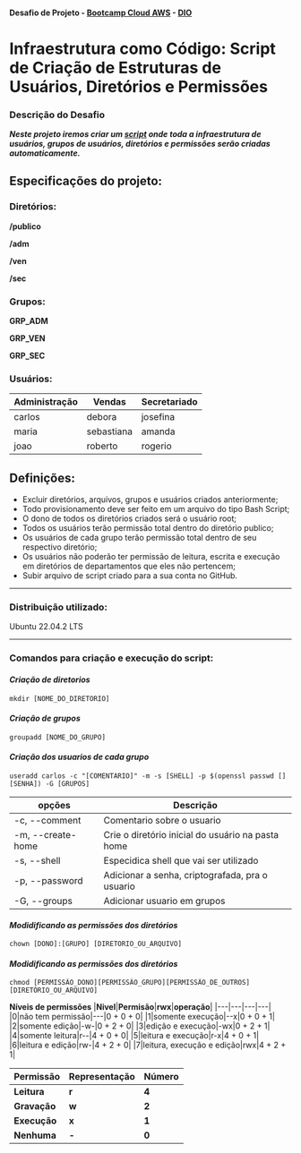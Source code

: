 #### Desafio de Projeto - [Bootcamp Cloud AWS](https://www.dio.me/bootcamp/bootcamp-cloud-aws?ref=CG&utm_source=youtube&utm_medium=organic&utm_campaign=bootcamp_cloud_aws&utm_content=description) - [DIO](https://www.dio.me/)
# Infraestrutura como Código: Script de Criação de Estruturas de Usuários, Diretórios e Permissões

### Descrição do Desafio 
***Neste projeto iremos criar um [script](https://github.com/Brunarquino/dp01-dio-IaC-linux-baws/blob/main/script.sh) onde toda a infraestrutura de usuários, grupos de usuários, diretórios e permissões serão criadas automaticamente.***

## Especificações do projeto:
### **Diretórios:**

**/publico**

**/adm**

**/ven**

**/sec**

### **Grupos:**

**GRP_ADM**

**GRP_VEN**

**GRP_SEC**

### **Usuários:**

| **Administração** | **Vendas** | **Secretariado** |
| --- | --- | --- |
| carlos | debora | josefina |
| maria | sebastiana | amanda |
| joao | roberto | rogerio |

## **Definições:**

- Excluir diretórios, arquivos, grupos e usuários criados anteriormente;
- Todo provisionamento deve ser feito em um arquivo do tipo Bash Script;
- O dono de todos os diretórios criados será o usuário root;
- Todos os usuários terão permissão total dentro do diretório publico;
- Os usuários de cada grupo terão permissão total dentro de seu respectivo diretório;
- Os usuários não poderão ter permissão de leitura, escrita e execução em diretórios de departamentos que eles não pertencem;
- Subir arquivo de script criado para a sua conta no GitHub.

---
### Distribuição utilizado:
Ubuntu 22.04.2 LTS

---

### Comandos para criação e execução do script:
#### ***Criação de diretorios***
```
mkdir [NOME_DO_DIRETORIO]
```
#### ***Criação de grupos***
```
groupadd [NOME_DO_GRUPO]
```
#### ***Criação dos usuarios de cada grupo***
```
useradd carlos -c "[COMENTARIO]" -m -s [SHELL] -p $(openssl passwd [] [SENHA]) -G [GRUPOS]
```
|**opções**|**Descrição**|
|---|---|
|-c, --comment |Comentario sobre o usuario|
|-m, --create-home| Crie o diretório inicial do usuário na pasta home|
|-s, --shell |Especidica  shell que vai ser utilizado|
|-p, --password|Adicionar a senha, criptografada, pra o usuario|
|-G, --groups| Adicionar usuario em grupos|
#### ***Modidificando as permissões dos diretórios***
```
chown [DONO]:[GRUPO] [DIRETORIO_OU_ARQUIVO]
```
#### ***Modidificando as permissões dos diretórios***
```
chmod [PERMISSÃO_DONO][PERMISSÃO_GRUPO][PERMISSÃO_DE_OUTROS] [DIRETÓRIO_OU_ARQUIVO]
```
**Níveis de permissões**
|**Nivel**|**Permisão**|**rwx**|**operação**|
|---|---|---|---|
|0|não tem permissão|---|0 + 0 + 0|
|1|somente execução|--x|0 + 0 + 1|
|2|somente edição|-w-|0 + 2 + 0|
|3|edição e execução|-wx|0 + 2 + 1|
|4|somente leitura|r--|4 + 0 + 0|
|5|leitura e execução|r-x|4 + 0 + 1|
|6|leitura e edição|rw-|4 + 2 + 0|
|7|leitura, execução e edição|rwx|4 + 2 + 1|

|**Permissão**|**Representação**|**Número**|
|---|---|---|
|**Leitura**|**r**|**4**|
|**Gravação**|**w**|**2**|
|**Execução**|**x**|**1**|
|**Nenhuma**| **-**|**0**|

